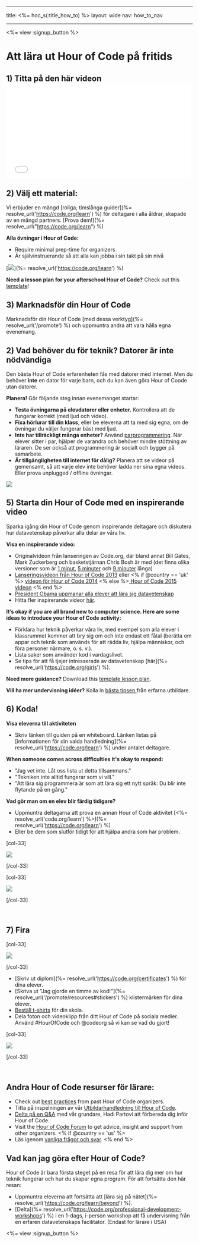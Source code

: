 * * *

title: <%= hoc_s(:title_how_to) %> layout: wide nav: how_to_nav

* * *

<%= view :signup_button %>

# Att lära ut Hour of Code på fritids

## 1) Titta på den här videon <iframe width="500" height="255" src="//www.youtube.com/embed/SrnvvWDm73k" frameborder="0" allowfullscreen></iframe>
## 2) Välj ett material:

Vi erbjuder en mängd [roliga, timslånga guider](%= resolve_url('https://code.org/learn') %) för deltagare i alla åldrar, skapade av en mängd partners. [Prova dem!](%= resolve_url("https://code.org/learn") %)

**Alla övningar i Hour of Code:**

  * Require minimal prep-time for organizers
  * Är självinstruerande så att alla kan jobba i sin takt på sin nivå

[![](/images/fit-700/tutorials.png)](%= resolve_url('https://code.org/learn') %)

**Need a lesson plan for your afterschool Hour of Code?** Check out this [template](/files/AfterschoolEducatorLessonPlanOutline.docx)!

## 3) Marknadsför din Hour of Code

Marknadsför din Hour of Code [med dessa verktyg](%= resolve_url('/promote') %) och uppmuntra andra att vara hålla egna evenemang.

## 2) Vad behöver du för teknik? Datorer är inte nödvändiga

Den bästa Hour of Code erfarenheten fås med datorer med internet. Men du behöver **inte** en dator för varje barn, och du kan även göra Hour of Coode utan datorer.

**Planera!** Gör följande steg innan evenemanget startar:

  * **Testa övningarna på elevdatorer eller enheter.** Kontrollera att de fungerar korrekt (med ljud och video).
  * **Fixa hörlurar till din klass**, eller be eleverna att ta med sig egna, om de övningar du väljer fungerar bäst med ljud.
  * **Inte har tillräckligt många enheter?** Använd [parprogrammering](https://www.youtube.com/watch?v=vgkahOzFH2Q). När elever sitter i par, hjälper de varandra och behöver mindre stöttning av läraren. De ser också att programmering är socialt och bygger på samarbete.
  * **Är tillgängligheten till internet för dålig?** Planera att se videor på gemensamt, så att varje elev inte behöver ladda ner sina egna videos. Eller prova unplugged / offline övningar.

![](/images/fit-350/group_ipad.jpg)

## 5) Starta din Hour of Code med en inspirerande video

Sparka igång din Hour of Code genom inspirerande deltagare och diskutera hur datavetenskap påverkar alla delar av våra liv.

**Visa en inspirerande video:**

  * Originalvideon från lanseringen av Code.org, där bland annat Bill Gates, Mark Zuckerberg och basketstjärnan Chris Bosh är med (det finns olika versioner som är [1 minut](https://www.youtube.com/watch?v=qYZF6oIZtfc), [5 minuter](https://www.youtube.com/watch?v=nKIu9yen5nc) och [9 minuter](https://www.youtube.com/watch?v=dU1xS07N-FA) långa)
  * [Lanseringsvideon från Hour of Code 2013](https://www.youtube.com/watch?v=FC5FbmsH4fw) eller <% if @country == 'uk' %> [ videon för Hour of Code 2014](https://www.youtube.com/watch?v=7L97YMYqLHc) <% else %>[ Hour of Code 2015 videon](https://www.youtube.com/watch?v=7L97YMYqLHc) <% end %>
  * [President Obama uppmanar alla elever att lära sig datavetenskap](https://www.youtube.com/watch?v=6XvmhE1J9PY)
  * Hitta fler inspirerande videor [här](https://www.youtube.com/playlist?list=PLzdnOPI1iJNfpD8i4Sx7U0y2MccnrNZuP).

**It’s okay if you are all brand new to computer science. Here are some ideas to introduce your Hour of Code activity:**

  * Förklara hur teknik påverkar våra liv, med exempel som alla elever i klassrummet kommer att bry sig om och inte endast ett fåtal (berätta om appar och teknik som används för att rädda liv, hjälpa människor, och föra personer närmare, o. s. v.).
  * Lista saker som använder kod i vardagslivet.
  * Se tips för att få tjejer intresserade av datavetenskap [här](%= resolve_url('https://code.org/girls') %).

**Need more guidance?** Download this [template lesson plan](/files/AfterschoolEducatorLessonPlanOutline.docx).

**Vill ha mer undervisning idéer?** Kolla in [bästa tipsen ](http://www.slideshare.net/TeachCode/hour-of-code-best-practices-for-successful-educators-51273466) från erfarna utbildare.

## 6) Koda!

**Visa eleverna till aktiviteten**

  * Skriv länken till guiden på en whiteboard. Länken listas på [informationen för din valda handledning](%= resolve_url('https://code.org/learn') %) under antalet deltagare.

**When someone comes across difficulties it's okay to respond:**

  * "Jag vet inte. Låt oss lista ut detta tillsammans."
  * "Tekniken inte alltid fungerar som vi vill."
  * "Att lära sig programmera är som att lära sig ett nytt språk: Du blir inte flytande på en gång."

**Vad gör man om en elev blir färdig tidigare?**

  * Uppmuntra deltagarna att prova en annan Hour of Code aktivitet [<%= resolve_url('code.org/learn') %>](%= resolve_url('https://code.org/learn') %)
  * Eller be dem som slutför tidigt för att hjälpa andra som har problem.

[col-33]

![](/images/fit-250/highschoolgirls.jpeg)

[/col-33]

[col-33]

![](/images/fit-300/group_ar.jpg)

[/col-33]

<p style="clear:both">
  &nbsp;
</p>

## 7) Fira

[col-33]

![](/images/fit-300/boy-certificate.jpg)

[/col-33]

  * [Skriv ut diplom](%= resolve_url('https://code.org/certificates') %) för dina elever.
  * [Skriva ut "Jag gjorde en timme av kod!"](%= resolve_url('/promote/resources#stickers') %) klistermärken för dina elever.
  * [Beställ t-shirts](http://blog.code.org/post/132608499493/hour-of-code-shirts-and-more) för din skola.
  * Dela foton och videoklipp från ditt Hour of Code på sociala medier. Använd #HourOfCode och @codeorg så vi kan se vad du gjort!

[col-33]

![](/images/fit-260/highlight-certificates.jpg)

[/col-33]

<p style="clear:both">
  &nbsp;
</p>

## Andra Hour of Code resurser för lärare:

  * Check out [best practices](http://www.slideshare.net/TeachCode/hour-of-code-best-practices-for-successful-educators-51273466) from past Hour of Code organizers. 
  * Titta på inspelningen av vår [Utbildarhandledning till Hour of Code](https://youtu.be/EJeMeSW2-Mw).
  * [Delta på en Q&A](http://www.eventbrite.com/e/ask-your-final-questions-and-prepare-for-the-2015-hour-of-code-with-codeorg-founder-hadi-partovi-tickets-17987437911) med vår grundare, Hadi Partovi att förbereda dig inför Hour of Code.
  * Visit the [Hour of Code Forum](http://forum.code.org/c/plc/hour-of-code) to get advice, insight and support from other organizers. <% if @country == 'us' %>
  * Läs igenom [ vanliga frågor och svar](https://support.code.org/hc/en-us/categories/200147083-Hour-of-Code). <% end %>

## Vad kan jag göra efter Hour of Code?

Hour of Code är bara första steget på en resa för att lära dig mer om hur teknik fungerar och hur du skapar egna program. För att fortsätta den här resan:

  * Uppmuntra eleverna att fortsätta att [lära sig på nätet](%= resolve_url('https://code.org/learn/beyond') %).
  * [Delta](%= resolve_url('https://code.org/professional-development-workshops') %) i en 1-dags, i-person workshop att få undervisning från en erfaren datavetenskaps facilitator. (Endast för lärare i USA)

<%= view :signup_button %>